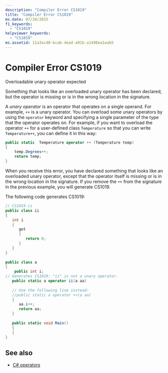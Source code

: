 ```yaml
---
description: "Compiler Error CS1019"
title: "Compiler Error CS1019"
ms.date: 07/20/2015
f1_keywords: 
  - "CS1019"
helpviewer_keywords: 
  - "CS1019"
ms.assetid: 11a3acd8-bcab-4ead-a91b-a1498ea1eab5
---
```

# Compiler Error CS1019
Overloadable unary operator expected  
  
 Something that looks like an overloaded unary operator has been declared, but the operator is missing or is in the wrong location in the signature.  
  
 A *unary operator* is an operator that operates on a single operand. For example, `++` is a unary operator. You can overload some unary operators by using the `operator` keyword and specifying a single parameter of the type that the operator operates on. For example, if you want to overload the operator `++` for a user-defined class `Temperature` so that you can write `Temperature++`, you can define it in this way:  
  
```csharp  
public static  Temperature operator ++ (Temperature temp)  
{  
    temp.Degrees++;  
    return temp;  
}  
```  
  
 When you receive this error, you have declared something that looks like an overloaded unary operator, except that the operator itself is missing or is in the wrong location in the signature. If you remove the `++` from the signature in the previous example, you will generate CS1019.  
  
 The following code generates CS1019:  
  
```csharp  
// CS1019.cs  
public class ii  
{  
   int i  
   {  
      get  
      {  
         return 0;  
      }  
   }  
}  
  
public class a  
{  
    public int i;  
// Generates CS1019: "ii" is not a unary operator.  
   public static a operator ii(a aa)
  
   // Use the following line instead:  
   //public static a operator ++(a aa)  
   {  
      aa.i++;  
      return aa;
   }  
  
   public static void Main()  
   {  
   }  
}  
```  
  
## See also

- [C# operators](../operators/index.md)

